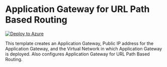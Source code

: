 # Application Gateway for URL Path Based Routing

[![Deploy to Azure](http://azuredeploy.net/deploybutton.png)](https://portal.azure.com/#create/Microsoft.Template/uri/https%3A%2F%2Fraw.githubusercontent.com%2FAzure%2Fazure-quickstart-templates%2Fmaster%2F201-application-gateway-url-path-based-routing%2Fazuredeploy.json)

This template creates an Application Gateway, Public IP address for the Application Gateway, and the Virtual Network in which Application Gateway is deployed. Also configures Application Gateway for URL Path Based Routing.
